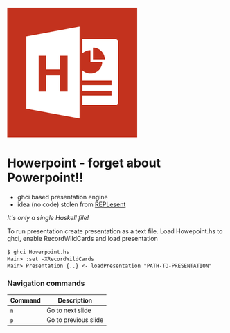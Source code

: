![](logo.png)

# Howerpoint - forget about Powerpoint!!

* ghci based presentation engine
* idea (no code) stolen from [REPLesent](https://github.com/marconilanna/REPLesent)

_It's only a single Haskell file!_

To run presentation create presentation as a text file.
Load Howepoint.hs to ghci, enable RecordWildCards and load presentation

    $ ghci Hoverpoint.hs
    Main> :set -XRecordWildCards
    Main> Presentation {..} <- loadPresentation "PATH-TO-PRESENTATION"

### Navigation commands
Command | Description
--- | ---
`n` | Go to next slide
`p` | Go to previous slide

<!--
Command | Shortcut | Symbolic alias | Description
--- | --- | --- | ---
`next` | `n` | `>` | Go to next build/slide
`previous` | `p` | `<` | Go back to previous build/slide
`redraw` | `z` | | Redraw the current build/slide
`Next` | `N` | `>>` | Go to next slide
`Previous` | `P` | `<<` | Go back to previous slide
`i next` | `i n` | | Advance i slides
`i previous` | `i p` | | Go back i slides
`i go` | `i g` | | Go to slide i
`first` | `f` | `|<` | Go to first slide
`last` | `l` | `>|` | Go to last slide
`Last` | `L` | `>>|` | Go to last build of last slide
`run` | `r` | `!!` | Execute code that appears on slide
`blank` | `b` | | Blank screen
`help` | `h` | `?` | This help message
-->